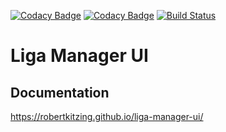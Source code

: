 [![Codacy Badge](https://api.codacy.com/project/badge/Grade/3f9f908f12c847c3a0675cef370feed6)](https://app.codacy.com/app/RobertKitzing/liga-manager-ui?utm_source=github.com&utm_medium=referral&utm_content=RobertKitzing/liga-manager-ui&utm_campaign=Badge_Grade_Dashboard)
[![Codacy Badge](https://api.codacy.com/project/badge/Coverage/de0e41571bc64133a31028d844b382b8)](https://www.codacy.com/app/RobertKitzing/liga-manager-ui?utm_source=github.com&amp;utm_medium=referral&amp;utm_content=RobertKitzing/liga-manager-ui&amp;utm_campaign=Badge_Coverage)
[![Build Status](https://travis-ci.org/RobertKitzing/liga-manager-ui.svg?branch=master)](https://travis-ci.org/RobertKitzing/liga-manager-ui)

# Liga Manager UI

## Documentation

https://robertkitzing.github.io/liga-manager-ui/
